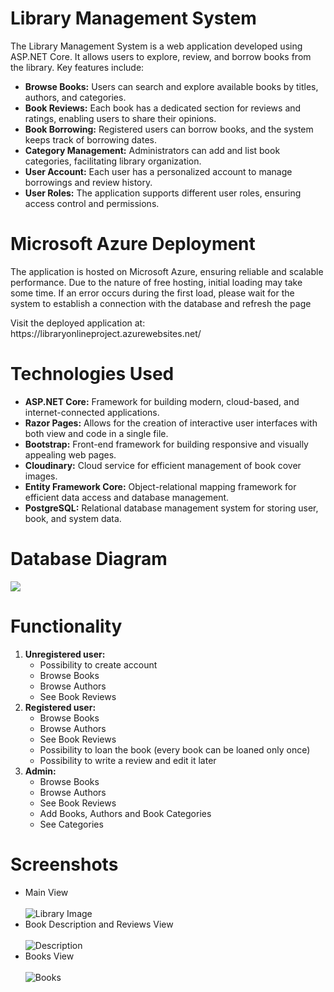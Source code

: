 # Library Management System

<p>The Library Management System is a web application developed using ASP.NET Core. It allows users to explore, review, and borrow books from the library. Key features include:</p>

  <ul>
    <li><strong>Browse Books:</strong> Users can search and explore available books by titles, authors, and categories.</li>
    <li><strong>Book Reviews:</strong> Each book has a dedicated section for reviews and ratings, enabling users to share their opinions.</li>
    <li><strong>Book Borrowing:</strong> Registered users can borrow books, and the system keeps track of borrowing dates.</li>
    <li><strong>Category Management:</strong> Administrators can add and list book categories, facilitating library organization.</li>
    <li><strong>User Account:</strong> Each user has a personalized account to manage borrowings and review history.</li>
    <li><strong>User Roles:</strong> The application supports different user roles, ensuring access control and permissions.</li>
  </ul>

  # Microsoft Azure Deployment
  <p>The application is hosted on Microsoft Azure, ensuring reliable and scalable performance. Due to the nature of free hosting, initial loading may take some time. If an error occurs during the first load, please wait for the system to establish a connection with the database and refresh the page</p>
  <p>Visit the deployed application at: https://libraryonlineproject.azurewebsites.net/</p>

  # Technologies Used

  <ul>
    <li><strong>ASP.NET Core:</strong> Framework for building modern, cloud-based, and internet-connected applications.</li>
    <li><strong>Razor Pages:</strong> Allows for the creation of interactive user interfaces with both view and code in a single file.</li>
    <li><strong>Bootstrap:</strong> Front-end framework for building responsive and visually appealing web pages.</li>
    <li><strong>Cloudinary:</strong> Cloud service for efficient management of book cover images.</li>
    <li><strong>Entity Framework Core:</strong> Object-relational mapping framework for efficient data access and database management.</li>
    <li><strong>PostgreSQL:</strong> Relational database management system for storing user, book, and system data.</li>
  </ul>

  # Database Diagram

  <img src="WebApplication1/Images/Library Database.png" style="max-width:100%; height: auto;">


  # Functionality

  <ol type="1">
    <li><strong>Unregistered user:</strong>
        <ul>
            <li>Possibility to create account</li>
            <li>Browse Books</li>
            <li>Browse Authors</li>
            <li>See Book Reviews</li>
        </ul>
    </li>
    <li>
        <strong>Registered user:</strong>
        <ul>
            <li>Browse Books</li>
            <li>Browse Authors</li>
            <li>See Book Reviews</li>
            <li>Possibility to loan the book (every book can be loaned only once)</li>
            <li>Possibility to write a review and edit it later</li>
        </ul>
    </li>
    <li>
        <strong>Admin:</strong>
        <ul>
            <li>Browse Books</li>
            <li>Browse Authors</li>
            <li>See Book Reviews</li>
            <li>Add Books, Authors and Book Categories</li>
            <li>See Categories</li>
        </ul>
    </li>
</ol>

# Screenshots

<ul>
  <li>Main View</li>
  <br />
  <img src="WebApplication1/Images/MainView.png" alt="Library Image" style="max-width: 100%; height: auto;">
  <li>Book Description and Reviews View</li>
  <br />
    <img src="WebApplication1/Images/BookDescription.png" alt="Description" style="max-width: 100%; height: auto;">
  <li>Books View</li>
  <br />
    <img src="WebApplication1/Images/BooksView.png" alt="Books" style="max-width: 100%; height: auto;">
    <br/>

</ul>
